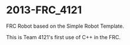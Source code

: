 2013-FRC_4121
=============

FRC Robot based on the Simple Robot Template.

This is Team 4121's first use of C++ in the FRC.
